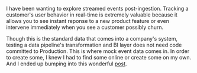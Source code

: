 I have been wanting to explore streamed events post-ingestion. Tracking a customer's user behavior in real-time is extremely valuable because it allows you to see 
instant reponse to a new product feature or even intervene immediately when you see a customer possibly churn.

Though this is the standard data that comes into a company's system, testing a data pipeline's transformation and BI layer does not need code committed to 
Production. This is where mock event data comes in. In order to create some, I knew I had to find some online or create some on my own. And I ended up bumping into
this wonderful [post](https://towardsdatascience.com/simulating-web-events-7199bf8afcfd). 
